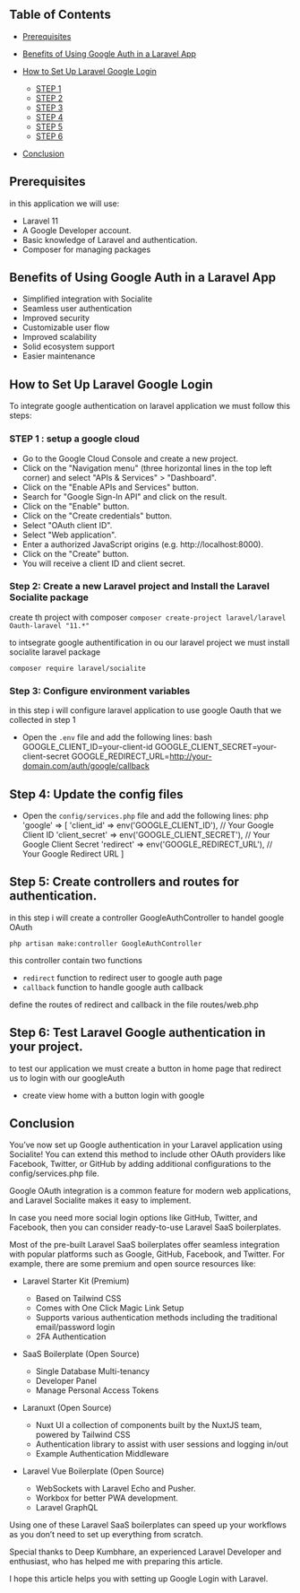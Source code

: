 ## Table of Contents

- [Prerequisites](#prerequisites)

- [Benefits of Using Google Auth in a Laravel App](#benefits-of-using-google-auth-in-a-laravel-app)

- [How to Set Up Laravel Google Login](#how-to-set-up-laravel-google-login)
    - [STEP 1](#step-1--setup-a-google-cloud)
    - [STEP 2](#step-2-create-a-new-laravel-project-and-install-the-laravel-socialite-package)
    - [STEP 3](#step-3-configure-environment-variables)
    - [STEP 4](#step-4-update-the-config-files)
    - [STEP 5](#step-5-create-controllers-and-routes-for-authentication)
    - [STEP 6](#step-6-test-laravel-google-authentication-in-your-project)
- [Conclusion](#conclusion)

## Prerequisites
in this application we will use:

- Laravel 11
- A Google Developer account.
- Basic knowledge of Laravel and authentication.
- Composer for managing packages


## Benefits of Using Google Auth in a Laravel App

- Simplified integration with Socialite
- Seamless user authentication
- Improved security
- Customizable user flow
- Improved scalability
- Solid ecosystem support
- Easier maintenance

## How to Set Up Laravel Google Login
To integrate google authentication on laravel application we must follow this steps:

### STEP 1 : setup a google cloud
- Go to the Google Cloud Console and create a new project.
- Click on the "Navigation menu" (three horizontal lines in the top left corner) and select
"APIs & Services" > "Dashboard".
- Click on the "Enable APIs and Services" button.
- Search for "Google Sign-In API" and click on the result.
- Click on the "Enable" button.
- Click on the "Create credentials" button.
- Select "OAuth client ID".
- Select "Web application".
- Enter a authorized JavaScript origins (e.g. http://localhost:8000).
- Click on the "Create" button.
- You will receive a client ID and client secret.

### Step 2: Create a new Laravel project and Install the Laravel Socialite package

create th project with composer 
`composer create-project laravel/laravel Oauth-laravel "11.*"`

to intsegrate google authentification in ou our laravel project we must install socialite laravel package 

`composer require laravel/socialite`

### Step 3: Configure environment variables
in this step i will configure laravel application to use google Oauth that we collected in step 1

- Open the `.env` file and add the following lines:
bash
GOOGLE_CLIENT_ID=your-client-id
GOOGLE_CLIENT_SECRET=your-client-secret
GOOGLE_REDIRECT_URL=http://your-domain.com/auth/google/callback

## Step 4: Update the config files
- Open the `config/services.php` file and add the following lines:
php
'google' => [
    'client_id' => env('GOOGLE_CLIENT_ID'),        // Your Google Client ID
    'client_secret' => env('GOOGLE_CLIENT_SECRET'), // Your Google Client Secret
    'redirect' => env('GOOGLE_REDIRECT_URL'),      // Your Google Redirect URL
]
## Step 5: Create controllers and routes for authentication.

in this step i will create a controller GoogleAuthController to handel google OAuth

`php artisan make:controller GoogleAuthController`

this controller contain two functions

- `redirect` function to redirect user to google auth page
- `callback` function to handle google auth callback

define the routes of redirect and callback in the file routes/web.php

## Step 6: Test Laravel Google authentication in your project.

to test our application we must create a button in home page that redirect us to login with our googleAuth

- create view home with a button login with google

## Conclusion
You’ve now set up Google authentication in your Laravel application using Socialite! You can extend this method to include other OAuth providers like Facebook, Twitter, or GitHub by adding additional configurations to the config/services.php file.

Google OAuth integration is a common feature for modern web applications, and Laravel Socialite makes it easy to implement.

In case you need more social login options like GitHub, Twitter, and Facebook, then you can consider ready-to-use Laravel SaaS boilerplates.

Most of the pre-built Laravel SaaS boilerplates offer seamless integration with popular platforms such as Google, GitHub, Facebook, and Twitter. For example, there are some premium and open source resources like:

- Laravel Starter Kit (Premium)

    - Based on Tailwind CSS
    - Comes with One Click Magic Link Setup
    - Supports various authentication methods including the traditional email/password login
    - 2FA Authentication

- SaaS Boilerplate (Open Source)

    - Single Database Multi-tenancy
    - Developer Panel
    - Manage Personal Access Tokens

- Laranuxt (Open Source)

    - Nuxt UI a collection of components built by the NuxtJS team, powered by Tailwind CSS
    - Authentication library to assist with user sessions and logging in/out
    - Example Authentication Middleware

- Laravel Vue Boilerplate (Open Source)

    - WebSockets with Laravel Echo and Pusher.
    - Workbox for better PWA development.
    - Laravel GraphQL

Using one of these Laravel SaaS boilerplates can speed up your workflows as you don’t need to set up everything from scratch.

Special thanks to Deep Kumbhare, an experienced Laravel Developer and enthusiast, who has helped me with preparing this article.

I hope this article helps you with setting up Google Login with Laravel.
